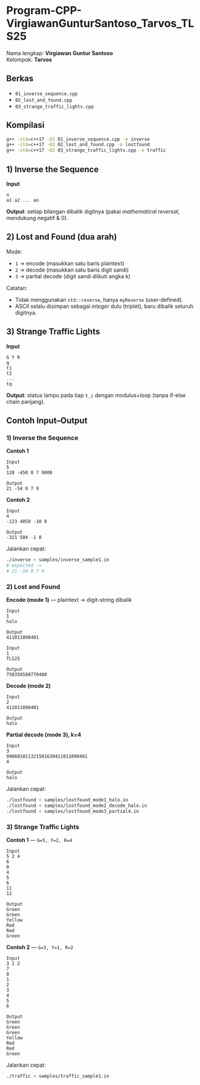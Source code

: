 # Program-CPP-VirgiawanGunturSantoso_Tarvos_TLS25

Nama lengkap: **Virgiawan Guntur Santoso**  
Kelompok: **Tarvos**

## Berkas
- `01_inverse_sequence.cpp`
- `02_lost_and_found.cpp`
- `03_strange_traffic_lights.cpp`

## Kompilasi
```bash
g++ -std=c++17 -O2 01_inverse_sequence.cpp -o inverse
g++ -std=c++17 -O2 02_lost_and_found.cpp -o lostfound
g++ -std=c++17 -O2 03_strange_traffic_lights.cpp -o traffic
```

## 1) Inverse the Sequence
**Input**
```
n
a1 a2 ... an
```
**Output**: setiap bilangan dibalik digitnya (pakai *mathematical reversal*, mendukung negatif & 0).

## 2) Lost and Found (dua arah)
Mode:
- `1` → encode (masukkan satu baris plaintext)
- `2` → decode (masukkan satu baris digit sandi)
- `3` → partial decode (digit sandi diikuti angka k)

Catatan:
- Tidak menggunakan `std::reverse`, hanya `myReverse` (user-defined).
- ASCII selalu disimpan sebagai *integer* dulu (triplet), baru dibalik seluruh digitnya.

## 3) Strange Traffic Lights
**Input**
```
G Y R
q
t1
t2
...
tq
```
**Output**: status lampu pada tiap `t_i` dengan modulus+loop (tanpa if-else chain panjang).

## Contoh Input–Output

### 1) Inverse the Sequence
**Contoh 1**
```
Input
5
120 -450 0 7 9000

Output
21 -54 0 7 9
```
**Contoh 2**
```
Input
4
-123 4050 -10 0

Output
-321 504 -1 0
```

Jalankan cepat:
```bash
./inverse < samples/inverse_sample1.in
# expected ->
# 21 -54 0 7 9
```

### 2) Lost and Found
**Encode (mode 1)** — plaintext → digit-string dibalik
```
Input
1
halo

Output
411011890401
```
```
Input
1
TLS25

Output
750350580770480
```

**Decode (mode 2)**
```
Input
2
411011890401

Output
halo
```

**Partial decode (mode 3), k=4**
```
Input
3
990601011321501630411011890401
4

Output
halo
```

Jalankan cepat:
```bash
./lostfound < samples/lostfound_mode1_halo.in
./lostfound < samples/lostfound_mode2_decode_halo.in
./lostfound < samples/lostfound_mode3_partial4.in
```

### 3) Strange Traffic Lights
**Contoh 1** — `G=5, Y=2, R=4`
```
Input
5 2 4
6
0
4
5
6
11
12

Output
Green
Green
Yellow
Red
Red
Green
```
**Contoh 2** — `G=3, Y=1, R=2`
```
Input
3 1 2
7
0
1
2
3
4
5
6

Output
Green
Green
Green
Yellow
Red
Red
Green
```

Jalankan cepat:
```bash
./traffic < samples/traffic_sample1.in
```
